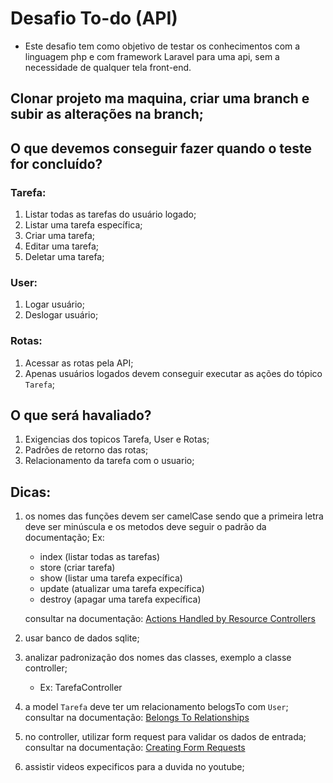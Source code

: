 # Desafio To-do (API)
- Este desafio tem como objetivo de testar os conhecimentos com a linguagem php e com framework Laravel para uma api, sem a necessidade de qualquer tela front-end.

## Clonar projeto ma maquina, criar uma branch e subir as alterações na branch;

## O que devemos conseguir fazer quando o teste for concluído?
### Tarefa:
1. Listar todas as tarefas do usuário logado;
2. Listar uma tarefa específica;
3. Criar uma tarefa;
4. Editar uma tarefa;
5. Deletar uma tarefa;

### User:
1. Logar usuário;
2. Deslogar usuário;

### Rotas:
1. Acessar as rotas pela API;
2. Apenas usuários logados devem conseguir executar as ações do tópico `Tarefa`;

## O que será havaliado?
1. Exigencias dos topicos Tarefa, User e Rotas;
2. Padrões de retorno das rotas;
3. Relacionamento da tarefa com o usuario;


## Dicas:
1. os nomes das funções devem ser camelCase sendo que a primeira letra deve ser minúscula e os metodos deve seguir o padrão da documentação;
   Ex:
   * index (listar todas as tarefas)
   * store (criar tarefa)
   * show (listar uma tarefa expecífica)
   * update (atualizar uma tarefa expecífica)
   * destroy (apagar uma tarefa expecífica)

   consultar na documentação: [Actions Handled by Resource Controllers](https://laravel.com/docs/12.x/controllers#actions-handled-by-resource-controllers)
2. usar banco de dados sqlite;
3. analizar padronização dos nomes das classes, exemplo a classe controller;
   * Ex: TarefaController
4. a model `Tarefa` deve ter um relacionamento belogsTo com `User`;
   consultar na documentação: [Belongs To Relationships](https://laravel.com/docs/12.x/eloquent-factories#belongs-to-relationships)
5. no controller, utilizar form request para validar os dados de entrada;
   consultar na documentação: [Creating Form Requests](https://laravel.com/docs/12.x/validation#creating-form-requests)
6. assistir videos expecificos para a duvida no youtube;
